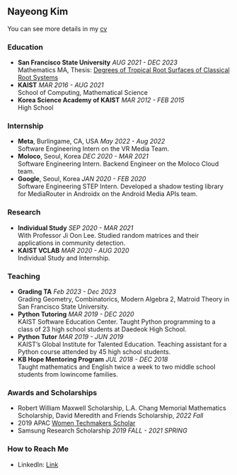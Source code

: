 ## Nayeong Kim

You can see more details in my [cv](CV_Nayeong_Kim_.pdf)

### Education
- **San Francisco State University** *AUG 2021 - DEC 2023*\
Mathematics MA, Thesis: [Degrees of Tropical Root Surfaces of Classical Root Systems](https://scholarworks.calstate.edu/concern/theses/tb09jd33j)
- **KAIST** *MAR 2016 - AUG 2021*\
School of Computing, Mathematical Science
- **Korea Science Academy of KAIST** *MAR 2012 - FEB 2015*\
High School

### Internship
- **Meta**, Burlingame, CA, USA *May 2022 - Aug 2022*\
Software Engineering Intern on the VR Media Team.
- **Moloco**, Seoul, Korea *DEC 2020 - MAR 2021*\
Software Engineering Intern. Backend Engineer on the Moloco Cloud team.
- **Google**, Seoul, Korea *JAN 2020 - FEB 2020*\
Software Engineering STEP Intern. Developed a shadow testing library for MediaRouter in Androidx on the Android Media APIs team.

### Research
- **Individual Study** *SEP 2020 - MAR 2021*\
With Professor Ji Oon Lee. Studied random matrices and their applications in community detection.
- **KAIST VCLAB** *MAR 2020 - AUG 2020*\
Individual Study and Internship.

### Teaching
- **Grading TA** *Feb 2023 - Dec 2023*\
Grading Geometry, Combinatorics, Modern Algebra 2, Matroid Theory in San Francisco State University.
- **Python Tutoring** *MAR 2019 - DEC 2020*\
KAIST Software Education Center. Taught Python programming to a class of 23 high school students at Daedeok High
School.
- **Python Tutor** *MAR 2019 - JUN 2019*\
KAIST’s Global Institute for Talented Education. Teaching assistant for a Python course attended by 45 high school students.
- **KB Hope Mentoring Program** *JUL 2018 - DEC 2018*\
Taught mathematics and English twice a week to two middle school students from lowincome families.

### Awards and Scholarships
- Robert William Maxwell Scholarship, L.A. Chang Memorial Mathematics Scholarship, David Meredith and Friends Scholarship, *2022 Fall*
- 2019 APAC [Women Techmakers Scholar]("https://www.womentechmakers.com/")
- Samsung Research Scholarship *2019 FALL - 2021 SPRING*

### How to Reach Me
- LinkedIn: [Link](https://www.linkedin.com/in/nayeong-kim-545975192/)
<!--
 Hi there 👋
**grace12021/grace12021** is a ✨ _special_ ✨ repository because its `README.md` (this file) appears on your GitHub profile.

Here are some ideas to get you started:

- 🔭 I’m currently working on ...
- 🌱 I’m currently learning ...
- 👯 I’m looking to collaborate on ...
- 🤔 I’m looking for help with ...
- 💬 Ask me about ...
- 📫 How to reach me: ...
- 😄 Pronouns: ...
- ⚡ Fun fact: ...

## 🌱 Currently Working on
### Research
- **Implementation of the Simulation of Community Detection Using Random Matrix

-->
